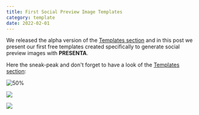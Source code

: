 ```yaml
---
title: First Social Preview Image Templates
category: template
date: 2022-02-01
---
```


We released the alpha version of the [Templates section](/templates/) and in this post we present our first free templates created specifically to generate social preview images with **PRESENTA**.

Here the sneak-peak and don't forget to have a look of the [Templates section](/templates/):

![50%](https://cache.presenta.workers.dev/zGywhb2oJn:IwCSwQ1wB)

![](https://cache.presenta.workers.dev/zGywhb2oJn:ptiiM09z9)

![](https://cache.presenta.workers.dev/zGywhb2oJn:PXhbKcWtT)
